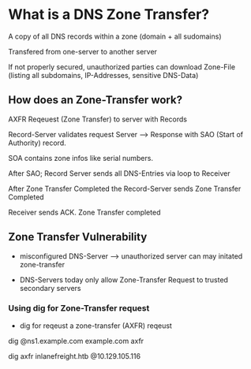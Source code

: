 # What is a DNS Zone Transfer? 

A copy of all DNS records within a zone (domain + all sudomains)

Transfered from one-server to another server

If not properly secured, unauthorized parties can download Zone-File (listing all subdomains, IP-Addresses, sensitive DNS-Data)

## How does an Zone-Transfer work? 

AXFR Reqeuest (Zone Transfer) to server with Records

Record-Server validates request Server --> Response with SAO (Start of Authority) record.

SOA contains zone infos like serial numbers.

After SAO; Record Server sends all DNS-Entries via loop to Receiver

After Zone Transfer Completed the Record-Server sends Zone Transfer Completed

Receiver sends ACK. Zone Transfer completed

## Zone Transfer Vulnerability

- misconfigured DNS-Server --> unauthorized server can may initated zone-transfer

- DNS-Servers today only allow Zone-Transfer Request to trusted secondary servers 

### Using dig for Zone-Transfer request

- dig for reqeust a zone-transfer (AXFR) reqeust

dig @ns1.example.com example.com axfr

dig axfr inlanefreight.htb @10.129.105.116
